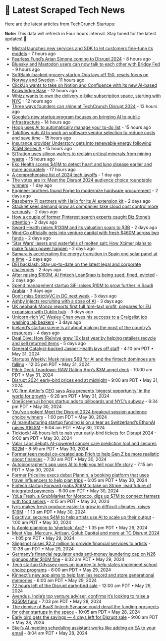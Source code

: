 
# 📰 Latest Scraped Tech News

Here are the latest articles from TechCrunch Startups:

**Note:** This data will refresh in Four hours interval. Stay tuned for the latest updates! 🔄
- [Mistral launches new services and SDK to let customers fine-tune its models](https://techcrunch.com/2024/06/05/mistral-launches-new-services-sdk-to-let-customers-fine-tune-its-models/) - 7 hours ago
- [Fearless Fund’s Arian Simone coming to Disrupt 2024](https://techcrunch.com/2024/06/05/fearless-funds-arian-simone-coming-to-disrupt-2024/) - 8 hours ago
- [Bluesky and Mastodon users can now talk to each other with Bridgy Fed](https://techcrunch.com/2024/06/05/bluesky-and-mastodon-users-can-now-talk-to-each-other-with-bridgy-fed/) - 9 hours ago
- [SoftBank-backed grocery startup Oda lays off 150, resets focus on Norway and Sweden](https://techcrunch.com/2024/06/05/softbank-backed-grocery-startup-oda-lays-off-150-resets-focus-on-norway-and-sweden/) - 11 hours ago
- [ClickUp wants to take on Notion and Confluence with its new AI-based Knowledge Base](https://techcrunch.com/2024/06/05/clickup-wants-to-take-on-notion-and-confluence-with-its-new-ai-based-knowledge-base/) - 12 hours ago
- [Whizz wants to own the delivery e-bike subscription space, starting with NYC](https://techcrunch.com/2024/06/05/whizz-wants-to-own-the-delivery-e-bike-subscription-space-starting-with-nyc/) - 12 hours ago
- [Three ways founders can shine at TechCrunch Disrupt 2024](https://techcrunch.com/2024/06/05/three-ways-founders-can-shine-at-techcrunch-disrupt-2024/) - 13 hours ago
- [Google’s new startup program focuses on bringing AI to public infrastructure](https://techcrunch.com/2024/06/05/googles-new-startup-program-focuses-on-bringing-ai-to-public-infrastructure/) - 14 hours ago
- [Hoop uses AI to automatically manage your to-do list](https://techcrunch.com/2024/06/05/hoop-frees-you-from-managing-your-to-do-list/) - 15 hours ago
- [Taloflow puts AI to work on software vendor selection to reduce costs and save time](https://techcrunch.com/2024/06/05/taloflow-reduces-cost-and-time-involved-in-software-vendor-selection/) - 15 hours ago
- [Insurance provider Understory gets into renewable energy following $15M Series A](https://techcrunch.com/2024/06/05/climate-insurance-understory-15m/) - 15 hours ago
- [SiTration uses silicon wafers to reclaim critical minerals from mining waste](https://techcrunch.com/2024/06/05/sitration-uses-silicon-wafers-to-reclaim-critical-minerals-from-mining-waste/) - 15 hours ago
- [Eko Health scores $41M to detect heart and lung disease earlier and more accurately](https://techcrunch.com/2024/06/05/eko-health-scores-41m-to-detect-heart-disease-earlier-and-more-accurately/) - 17 hours ago
- [A comprehensive list of 2024 tech layoffs](https://techcrunch.com/2024/06/04/tech-layoffs-2023-list/) - 1 day ago
- [The votes are in: Meet the Disrupt 2024 audience choice roundtable winners](https://techcrunch.com/2024/06/04/the-votes-are-in-meet-the-disrupt-2024-audience-choice-roundtable-winners/) - 1 day ago
- [Engineer brothers found Forge to modernize hardware procurement](https://techcrunch.com/2024/06/04/ex-meta-blue-origin-brother-engineers-raise-2m-to-solve-hardware-procurement/) - 2 days ago
- [Raspberry Pi partners with Hailo for its AI extension kit](https://techcrunch.com/2024/06/04/raspberry-pi-partners-with-hailo-for-its-ai-extension-kit/) - 2 days ago
- [Stacklet sees demand grow as companies take cloud cost control more seriously](https://techcrunch.com/2024/06/04/stacklet-sees-demand-grow-as-companies-take-cloud-cost-control-more-seriously/) - 2 days ago
- [How a couple of former Pinterest search experts caught Biz Stone’s attention](https://techcrunch.com/2024/06/04/search-biz-stone-e-commerce-vantage-discovery/) - 2 days ago
- [Sword Health raises $130M and its valuation soars to $3B](https://techcrunch.com/2024/06/04/sword-healths-raises-130m-valuation-3b-ai-physical-therapy/) - 2 days ago
- [WndrCo officially gets into venture capital with fresh $460M across two funds](https://techcrunch.com/2024/06/04/jeffrey-katzenberg-wndrco-450m-fund-venture-capital/) - 2 days ago
- [‘Star Wars’ lasers and waterfalls of molten salt: How Xcimer plans to make fusion power happen](https://techcrunch.com/2024/06/04/star-wars-lasers-and-waterfalls-of-molten-salt-how-xcimer-plans-to-make-fusion-power-happen/) - 2 days ago
- [Samara is accelerating the energy transition in Spain one solar panel at a time](https://techcrunch.com/2024/06/04/samara-is-accelerating-the-energy-transition-in-spain-one-solar-panel-at-a-time/) - 2 days ago
- [DEI backlash: Stay up-to-date on the latest legal and corporate challenges](https://techcrunch.com/2024/06/03/dei-backlash-stay-up-to-date-on-the-latest-legal-and-corporate-challenges/) - 2 days ago
- [After raising $100M, AI fintech LoanSnap is being sued, fined, evicted](https://techcrunch.com/2024/06/03/ai-fintech-loansnap-sued-fined-evicted-raised-100m/) - 2 days ago
- [Spend management startup SiFi raises $10M to grow further in Saudi Arabia](https://techcrunch.com/2024/06/03/sifi-raises-10m-seed/) - 3 days ago
- [Don’t miss StrictlyVC in DC next week](https://techcrunch.com/2024/06/03/dont-miss-strictlyvc-in-dc-next-week/) - 3 days ago
- [Ashby injects recruiting with a dose of AI](https://techcrunch.com/2024/06/03/ashby-injects-recruiting-with-a-dose-of-ai/) - 3 days ago
- [UK neobank Monzo reports first full (pre-tax) profit, prepares for EU expansion with Dublin hub](https://techcrunch.com/2024/06/03/uk-neobank-monzo-reports-first-full-pre-tax-profit-prepares-for-eu-expansion-with-dublin-hub/) - 3 days ago
- [Unicorn-rich VC Wesley Chan owes his success to a Craigslist job washing lab beakers](https://techcrunch.com/2024/06/02/wesley-chan-venture-capital-unicorn/) - 3 days ago
- [Iceland’s startup scene is all about making the most of the country’s resources](https://techcrunch.com/2024/06/02/icelands-startup-scene-is-all-about-making-the-most-of-the-countrys-resources/) - 4 days ago
- [Deal Dive: How (Re)vive grew 10x last year by helping retailers recycle and sell returned items](https://techcrunch.com/2024/06/01/deal-dive-how-revive-grew-10x-last-year-by-helping-retailers-recycle-and-sell-returned-items/) - 5 days ago
- [General Catalyst-backed Jasper Health lays off staff](https://techcrunch.com/2024/05/31/general-catalyst-backed-jasper-health-lays-off-staff/) - 4:10 pm PDT • May 31, 2024
- [Startups Weekly: Musk raises $6B for AI and the fintech dominoes are falling](https://techcrunch.com/2024/05/31/musk-raises-6b-for-ai-and-the-fintech-dominoes-are-falling/) - 12:05 pm PDT • May 31, 2024
- [Pitch Deck Teardown: RAW Dating App’s $3M angel deck](https://techcrunch.com/2024/05/31/sample-angel-pitch-deck-raw-dating-app/) - 10:00 am PDT • May 31, 2024
- [Disrupt 2024 early-bird prices end at midnight](https://techcrunch.com/2024/05/31/disrupt-2024-early-bird-prices-end-at-midnight/) - 9:00 am PDT • May 31, 2024
- [VC firm Antler’s CEO says Asia presents ‘biggest opportunity’ in the world for growth](https://techcrunch.com/2024/05/31/vc-firm-antlers-ceo-says-asia-presents-biggest-opportunity-in-the-world-for-growth/) - 6:28 am PDT • May 31, 2024
- [OneScreen.ai brings startup ads to billboards and NYC’s subway](https://techcrunch.com/2024/05/30/onescreen-ai-brings-startup-ads-to-billboards-and-nycs-subway/) - 6:34 pm PDT • May 30, 2024
- [You’ve spoken! Meet the Disrupt 2024 breakout session audience choice winners](https://techcrunch.com/2024/05/30/youve-spoken-meet-the-5-breakout-session-audience-choice-winners-at-disrupt-2024/) - 1:00 pm PDT • May 30, 2024
- [AI manufacturing startup funding is on a tear as Switzerland’s EthonAI raises $16.5M](https://techcrunch.com/2024/05/30/ai-manufacturing-startup-funding-is-on-a-tear-as-switzerlands-ethonai-raises-16-5m/) - 9:04 am PDT • May 30, 2024
- [Ticktock! 48 hours left to nab your early-bird tickets for Disrupt 2024](https://techcrunch.com/2024/05/30/tick-tock-48-hours-left-to-nab-your-early-bird-tickets-for-disrupt-2024/) - 9:00 am PDT • May 30, 2024
- [Valar Labs debuts AI-powered cancer care prediction tool and secures $22M](https://techcrunch.com/2024/05/30/valar-labs-debuts-ai-powered-cancer-care-prediction-tool-and-secures-22m/) - 8:59 am PDT • May 30, 2024
- [Former teen model co-created app Frich to help Gen Z be more realistic about finances](https://techcrunch.com/2024/05/30/meet-frich-an-app-where-gen-z-talks-and-learns-about-money-that-just-raised-2-8m/) - 7:30 am PDT • May 30, 2024
- [Autobiographer’s app uses AI to help you tell your life story](https://techcrunch.com/2024/05/30/autobiographers-app-uses-ai-to-help-you-tell-your-life-story/) - 7:15 am PDT • May 30, 2024
- [Former Priceline execs debut Plannin, a booking platform that uses travel influencers to help plan trips](https://techcrunch.com/2024/05/30/plannin-travel-booking-platform-for-creators/) - 6:05 am PDT • May 30, 2024
- [Fintech startup Forward grabs $16M to take on Stripe, lead future of integrated payments](https://techcrunch.com/2024/05/30/forward-16m-payments-fintech/) - 6:00 am PDT • May 30, 2024
- [YoLa Fresh, a GrubMarket for Morocco, digs up $7M to connect farmers with food sellers](https://techcrunch.com/2024/05/30/yola-fresh-a-grubmarket-for-morocco-digs-up-7m-to-connect-farmers-with-food-sellers/) - 4:15 am PDT • May 30, 2024
- [Iyris makes fresh produce easier to grow in difficult climates, raises $16M](https://techcrunch.com/2024/05/30/iyris-makes-fresh-produce-easier-to-grow-in-difficult-climates-raises-16m/) - 1:13 am PDT • May 30, 2024
- [Exactly.ai secures $4M to help artists use AI to scale up their output](https://techcrunch.com/2024/05/30/exactly-ai-secures-4m-to-help-artists-use-ai-to-scale-up-their-output/) - 1:00 am PDT • May 30, 2024
- [Is Apple planning to ‘sherlock’ Arc?](https://techcrunch.com/2024/05/29/is-apple-planning-to-sherlock-arc/) - 1:35 pm PDT • May 29, 2024
- [Meet Visa, Mercury, Artisan, Golub Capital and more at TC Disrupt 2024](https://techcrunch.com/2024/05/29/meet-visa-mercury-artisan-golub-capital-and-more-at-tc-disrupt-2024/) - 1:05 pm PDT • May 29, 2024
- [Slingshot raises $2.2 million to provide financial services to artists](https://techcrunch.com/2024/05/29/creator-fintech-slingshot-raises-2-2-million/) - 10:38 am PDT • May 29, 2024
- [Germany’s financial regulator ends anti-money laundering cap on N26 signups after $10M fine](https://techcrunch.com/2024/05/29/german-financial-regulator-lifts-restrictions-on-n26-signups/) - 6:32 am PDT • May 29, 2024
- [Tech startup Odyssey goes on journey to help states implement school choice programs](https://techcrunch.com/2024/05/29/odyssey-school-choice-edtech/) - 6:00 am PDT • May 29, 2024
- [Kinnect’s new app aims to help families record and store generational memories](https://techcrunch.com/2024/05/29/kinnects-new-app-aims-to-help-families-record-and-store-generational-memories/) - 6:00 am PDT • May 29, 2024
- [72 hours left of the Disrupt early-bird sale](https://techcrunch.com/2024/05/29/72-hours-left-disrupt-early-bird-sale/) - 12:00 am PDT • May 29, 2024
- [Avendus, India’s top venture adviser, confirms it’s looking to raise a $350M fund](https://techcrunch.com/2024/05/28/avendus-indias-top-venture-advisor-confirms-its-looking-to-raise-a-350-million-fund/) - 7:03 pm PDT • May 28, 2024
- [The demise of BaaS fintech Synapse could derail the funding prospects for other startups in the space](https://techcrunch.com/2024/05/28/the-demise-of-baas-fintech-synapse-could-derail-the-funding-prospects-for-other-startups-in-the-space/) - 10:05 am PDT • May 28, 2024
- [Early bird gets the savings — 4 days left for Disrupt sale](https://techcrunch.com/2024/05/28/early-bird-gets-the-savings-4-days-left-for-disrupt-sale/) - 9:00 am PDT • May 28, 2024
- [Skej’s AI meeting scheduling assistant works like adding an EA to your email](https://techcrunch.com/2024/05/28/skejs-ai-meeting-scheduling-assistant-works-like-adding-an-ea-to-your-email/) - 8:04 am PDT • May 28, 2024